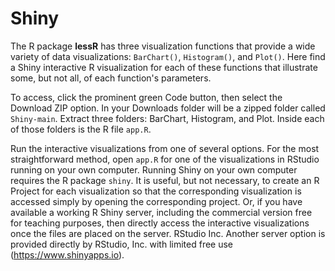 # Shiny

The R package __lessR__ has three visualization functions that provide a wide variety of data visualizations: `BarChart()`, `Histogram()`, and `Plot()`. Here find a Shiny interactive R visualization for each of these functions that illustrate some, but not all, of each function's parameters. 

To access, click the prominent green Code button, then select the Download ZIP option. In your Downloads folder will be a zipped folder called `Shiny-main`. Extract three folders: BarChart, Histogram, and Plot. Inside each of those folders is the R file `app.R`.

Run the interactive visualizations from one of several options. For the most straightforward method, open `app.R` for one of the visualizations in RStudio running on your own computer. Running Shiny on your own computer requires the R package `shiny`. It is useful, but not necessary, to create an R Project for each visualization so that the corresponding visualization is accessed simply by opening the corresponding project. Or, if you have available a working R Shiny server, including the commercial version free for teaching purposes, then directly access the interactive visualizations once the files are placed on the server. RStudio Inc. Another server option is provided directly by RStudio, Inc. with limited free use (https://www.shinyapps.io).
